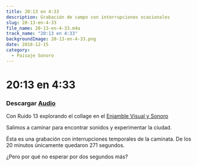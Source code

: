 ```yaml
---
title: 20:13 en 4:33
description: Grabación de campo con interrupciones ocasionales
slug: 20-13-en-4-33
file_name: 20-13-en-4-33.m4a
track_name: "20:13 en 4:33"
backgroundImage: 20-13-en-4-33.png
date: 2018-12-15
category:
  - Paisaje Sonoro
---
```


# 20:13 en 4:33

### Descargar <a href='/music/20-13-en-4-33/20-13-en-4-33.m4a' target='_blank'>Audio</a>

Con Ruido 13 explorando el collage en el [Enjamble Visual y Sonoro](https://www.facebook.com/events/2148323695414491/)

Salimos a caminar para encontrar sonidos y experimentar la ciudad.

Ésta es una grabación con interrupciones temporales de la caminata. De los 20 minutos únicamente quedaron 271 segundos.

¿Pero por qué no esperar por dos segundos más?
